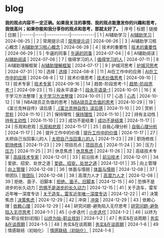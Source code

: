 # blog

**我的观点内容不一定正确。如果我关注的事情、我的观点能激发你的兴趣和思考，我很高兴；如果你能和我分享你的观点和思考，那就太好了。**
| 序号 | 标题 | 链接   | 日期       |
|------|-----|------------|------------|
| 1 | AI辅助学习 | [AI辅助学习](https://github.com/yangshipo/blog/blob/master/%E9%9A%8F%E6%84%9F/AI%E8%BE%85%E5%8A%A9%E5%AD%A6%E4%B9%A0.md) | 2024-06-25 |
| 2 | 常用提示词 | [常用提示词](https://github.com/yangshipo/blog/blob/master/%E9%9A%8F%E6%84%9F/%E5%B8%B8%E7%94%A8%E6%8F%90%E7%A4%BA%E8%AF%8D.md) | 2024-06-26 |
| 3 | AI辅助学习核心概念 | [AI辅助学习核心概念](https://github.com/yangshipo/blog/blob/master/%E9%9A%8F%E6%84%9F/AI%E8%BE%85%E5%8A%A9%E5%AD%A6%E4%B9%A0%E6%A0%B8%E5%BF%83%E6%A6%82%E5%BF%B5.md) | 2024-06-28 |
| 4 | 技术的重要性 | [技术的重要性](https://github.com/yangshipo/blog/blob/master/%E9%9A%8F%E6%84%9F/%E6%8A%80%E6%9C%AF%E7%9A%84%E9%87%8D%E8%A6%81%E6%80%A7.md) | 2024-06-29 |
| 5 | 牛逼的同事 | [牛逼的同事](https://github.com/yangshipo/blog/blob/master/%E9%9A%8F%E6%84%9F/%E7%89%9B%E9%80%BC%E7%9A%84%E5%90%8C%E4%BA%8B.md) | 2024-07-04 |
| 6 | AI辅助阅读 | [AI辅助阅读](https://github.com/yangshipo/blog/blob/master/%E9%9A%8F%E6%84%9F/AI%E8%BE%85%E5%8A%A9%E9%98%85%E8%AF%BB.md) | 2024-07-06 |
| 7 | 值得学习的人 | [值得学习的人](https://github.com/yangshipo/blog/blob/master/%E9%9A%8F%E6%84%9F/%E5%80%BC%E5%BE%97%E5%AD%A6%E4%B9%A0%E7%9A%84%E4%BA%BA.md) | 2024-07-11 |
| 8 | AI辅助理解框架 | [AI辅助理解框架](https://github.com/yangshipo/blog/blob/master/%E9%9A%8F%E6%84%9F/AI%E8%BE%85%E5%8A%A9%E7%90%86%E8%A7%A3%E6%A1%86%E6%9E%B6.md) | 2024-07-17 |
| 9 | 护城河思考 | [护城河思考](https://github.com/yangshipo/blog/blob/master/%E9%9A%8F%E6%84%9F/%E6%8A%A4%E5%9F%8E%E6%B2%B3%E6%80%9D%E8%80%83.md) | 2024-07-31 |
| 10 | 选择 | [选择](https://github.com/yangshipo/blog/blob/master/%E9%9A%8F%E6%84%9F/%E9%80%89%E6%8B%A9.md) | 2024-08-8 |
| 11 | AI在工作中的应用 | [AI在工作中的应用](https://github.com/yangshipo/blog/blob/master/%E9%9A%8F%E6%84%9F/AI%E5%9C%A8%E5%B7%A5%E4%BD%9C%E4%B8%AD%E7%9A%84%E5%BA%94%E7%94%A8.md) | 2024-08-8 |
| 12 | 技术价值思考 | [技术价值思考](https://github.com/yangshipo/blog/blob/master/%E9%9A%8F%E6%84%9F/%E6%8A%80%E6%9C%AF%E4%BB%B7%E5%80%BC%E6%80%9D%E8%80%83.md) | 2024-09-10 |
| 13 | 技术专家 | [技术专家](https://github.com/yangshipo/blog/blob/master/%E9%9A%8F%E6%84%9F/%E6%8A%80%E6%9C%AF%E4%B8%93%E5%AE%B6.md) | 2024-09-16 |
| 14 | 趋势-阶段思考-1 | [趋势-阶段思考-1](https://github.com/yangshipo/blog/blob/master/%E9%9A%8F%E6%84%9F/%E8%B6%8B%E5%8A%BF-%E9%98%B6%E6%AE%B5%E6%80%9D%E8%80%83-1.md) | 2024-09-23 |
| 15 | 段永平语录-1 | [段永平语录-1](https://github.com/yangshipo/blog/blob/master/%E9%9A%8F%E6%84%9F/%E6%AE%B5%E6%B0%B8%E5%B9%B3%E8%AF%AD%E5%BD%95-1.md) | 2024-10-01 |
| 16 | 关于学习方法整理 | [关于学习方法整理](https://github.com/yangshipo/blog/blob/master/%E9%9A%8F%E6%84%9F/%E5%85%B3%E4%BA%8E%E5%AD%A6%E4%B9%A0%E6%96%B9%E6%B3%95%E6%95%B4%E7%90%86.md) | 2024-10-01 |
| 17 | 心态 | [心态](https://github.com/yangshipo/blog/blob/master/%E9%9A%8F%E6%84%9F/%E5%BF%83%E6%80%81.md) | 2024-10-12 |
| 18 | NBA球员正负值的思考 | [NBA球员正负值的思考](https://github.com/yangshipo/blog/blob/master/%E9%9A%8F%E6%84%9F/NBA%E7%90%83%E5%91%98%E6%AD%A3%E8%B4%9F%E5%80%BC%E7%9A%84%E6%80%9D%E8%80%83.md) | 2024-10-29 |
| 19 | 《富兰克林自传》读后感 | [《富兰克林自传》读后感](https://github.com/yangshipo/blog/blob/master/%E3%80%8A%E5%AF%8C%E5%85%B0%E5%85%8B%E6%9E%97%E3%80%8B%E8%AF%BB%E5%90%8E%E6%84%9F-part1.md) | 2024-11-10 |
| 20 | 赏析 | [赏析](https://github.com/yangshipo/blog/blob/master/%E9%9A%8F%E6%84%9F/%E8%B5%8F%E6%9E%90.md) | 2024-11-10 |
| 21 | 保持理性 | [保持理性](https://github.com/yangshipo/blog/blob/master/%E9%9A%8F%E6%84%9F/%E4%BF%9D%E6%8C%81%E7%90%86%E6%80%A7.md) | 2024-11-10 |
| 22 | 持有主动性 | [持有主动性](https://github.com/yangshipo/blog/blob/master/%E9%9A%8F%E6%84%9F/%E6%8C%81%E6%9C%89%E4%B8%BB%E5%8A%A8%E6%80%A7.md) | 2024-11-10 |
| 23 | 成功不是结束 | [成功不是结束](https://github.com/yangshipo/blog/blob/master/%E9%9A%8F%E6%84%9F/SuccessIsNotEnd.md) | 2024-11-17 |
| 24 | 乐观和悲观 | [乐观和悲观](https://github.com/yangshipo/blog/blob/master/%E9%9A%8F%E6%84%9F/%E4%B9%90%E8%A7%82%E5%92%8C%E6%82%B2%E8%A7%82.md) | 2024-11-17 |
| 25 | 自我心理分析 | [自我心理分析](https://github.com/yangshipo/blog/blob/master/%E9%9A%8F%E6%84%9F/%E8%87%AA%E6%88%91%E5%BF%83%E7%90%86%E5%88%86%E6%9E%90.md) | 2024-11-17 |
| 26 | 提升工作中的价值 | [提升工作中的价值](https://github.com/yangshipo/blog/blob/master/%E9%9A%8F%E6%84%9F/%E6%8F%90%E5%8D%87%E5%B7%A5%E4%BD%9C%E4%B8%AD%E7%9A%84%E4%BB%B7%E5%80%BC.md) | 2024-11-17 |
| 27 | 太把自己当回事儿的人 | [太把自己当回事儿的人](https://github.com/yangshipo/blog/blob/master/%E9%9A%8F%E6%84%9F/%E5%A4%AA%E6%8A%8A%E8%87%AA%E5%B7%B1%E5%BD%93%E5%9B%9E%E4%BA%8B%E5%84%BF%E7%9A%84%E4%BA%BA.md) | 2024-11-23 |
| 28 | 职场修炼 | [职场修炼](https://github.com/yangshipo/blog/blob/master/%E9%9A%8F%E6%84%9F/%E8%81%8C%E5%9C%BA%E4%BF%AE%E7%82%BC.md) | 2024-11-23 |
| 29 | 项目亮点 | [项目亮点](https://github.com/yangshipo/blog/blob/master/%E9%9A%8F%E6%84%9F/%E9%A1%B9%E7%9B%AE%E4%BA%AE%E7%82%B9.md) | 2024-11-24 |
| 30 | 压力 | [压力](https://github.com/yangshipo/blog/blob/master/%E9%9A%8F%E6%84%9F/%E5%8E%8B%E5%8A%9B.md) | 2024-11-25 |
| 31 | 休息焦虑 | [休息焦虑](https://github.com/yangshipo/blog/blob/master/%E9%9A%8F%E6%84%9F/%E4%BC%91%E6%81%AF%E7%84%A6%E8%99%91.md) | 2024-11-26 |
| 32 | 高级技术专家 | [高级技术专家](https://github.com/yangshipo/blog/blob/master/%E9%9A%8F%E6%84%9F/%E9%AB%98%E7%BA%A7%E6%8A%80%E6%9C%AF%E4%B8%93%E5%AE%B6.md) | 2024-12-01 |
| 33 | 前沿技术 | [前沿技术](https://github.com/yangshipo/blog/blob/master/%E9%9A%8F%E6%84%9F/%E5%89%8D%E6%B2%BF%E6%8A%80%E6%9C%AF.md) | 2024-12-01 |
| 34 | 爱欲、招安、处世之道 | [爱欲、招安、处世之道](https://github.com/yangshipo/blog/blob/master/%E9%9A%8F%E6%84%9F/%E7%88%B1%E6%AC%B2%E3%80%81%E6%8B%9B%E5%AE%89%E3%80%81%E5%A4%84%E4%B8%96%E4%B9%8B%E9%81%93.md) | 2024-12-01 |
| 35 | 向上管理 | [向上管理](https://github.com/yangshipo/blog/blob/master/%E9%9A%8F%E6%84%9F/%E5%90%91%E4%B8%8A%E7%AE%A1%E7%90%86.md) | 2024-12-08 |
| 36 | 体面与懦弱 | [体面与懦弱](https://github.com/yangshipo/blog/blob/master/%E9%9A%8F%E6%84%9F/%E4%BD%93%E9%9D%A2%E4%B8%8E%E6%87%A6%E5%BC%B1.md) | 2024-12-08 |
| 37 | 带团队 | [带团队](https://github.com/yangshipo/blog/blob/master/%E9%9A%8F%E6%84%9F/%E5%B8%A6%E5%9B%A2%E9%98%9F.md) | 2024-12-08 |
| 38 | 高潜力人才 | [高潜力人才](https://github.com/yangshipo/blog/blob/master/%E9%9A%8F%E6%84%9F/%E9%AB%98%E6%BD%9C%E5%8A%9B%E4%BA%BA%E6%89%8D.md) | 2024-12-08 |
| 39 | 拒绝、面子、旧脚本 | [拒绝、面子、旧脚本](https://github.com/yangshipo/blog/blob/master/%E6%8B%92%E7%BB%9D%E3%80%81%E9%9D%A2%E5%AD%90%E3%80%81%E6%97%A7%E8%84%9A%E6%9C%AC.md) | 2024-12-15 |
| 40 | 恐惧不是进步的长久动力 | [恐惧不是进步的长久动力](https://github.com/yangshipo/blog/blob/master/%E9%9A%8F%E6%84%9F/%E6%81%90%E6%83%A7%E4%B8%8D%E6%98%AF%E8%BF%9B%E6%AD%A5%E7%9A%84%E9%95%BF%E4%B9%85%E5%8A%A8%E5%8A%9B.md) | 2024-12-15 |
| 41 | 关于造车，雷军近年唯一深度专访 | [关于造车，雷军近年唯一深度专访](https://github.com/yangshipo/blog/blob/master/%E9%9A%8F%E6%84%9F/%E5%85%B3%E4%BA%8E%E9%80%A0%E8%BD%A6%EF%BC%8C%E9%9B%B7%E5%86%9B%E8%BF%91%E5%B9%B4%E5%94%AF%E4%B8%80%E6%B7%B1%E5%BA%A6%E4%B8%93%E8%AE%BF.md) | 2024-12-22 |
| 41 | 决策焦虑 | [决策焦虑](https://github.com/yangshipo/blog/blob/master/%E9%9A%8F%E6%84%9F/%E5%86%B3%E7%AD%96%E7%84%A6%E8%99%91.md) | 2024-12-29 |
| 42 | 冲突 | [冲突](https://github.com/yangshipo/blog/blob/master/%E9%9A%8F%E6%84%9F/%E5%86%B2%E7%AA%81.md) | 2024-12-29 |
| 43 | 依赖心理 | [依赖心理]() | 2024-12-29 |
| 44 | 研究问题-避免陷入无尽思考 | [研究问题-避免陷入无尽思考](https://github.com/yangshipo/blog/blob/master/%E9%9A%8F%E6%84%9F/%E7%A0%94%E7%A9%B6%E9%97%AE%E9%A2%98/%E7%A0%94%E7%A9%B6%E9%97%AE%E9%A2%98%E7%A0%94%E7%A9%B6%E9%97%AE%E9%A2%98-%E9%81%BF%E5%85%8D%E9%99%B7%E5%85%A5%E6%97%A0%E5%B0%BD%E6%80%9D%E8%80%83.md) | 2024-1-1 |
| 45 | 小步迭代 | [小步迭代](https://github.com/yangshipo/blog/blob/master/%E9%9A%8F%E6%84%9F/%E5%B0%8F%E6%AD%A5%E8%BF%AD%E4%BB%A3.md) | 2024-1-2 |
| 46 | 以终为始-职业规划(初版) | [以终为始-职业规划](https://github.com/yangshipo/blog/blob/master/%E9%9A%8F%E6%84%9F/%E4%BB%A5%E7%BB%88%E4%B8%BA%E5%A7%8B-%E8%81%8C%E4%B8%9A%E8%A7%84%E5%88%92.md) | 2024-1-2 |
| 47 | 务实&在谈周期 | [务实&在谈周期](https://github.com/yangshipo/blog/blob/master/%E9%9A%8F%E6%84%9F/%E5%8A%A1%E5%AE%9E%26%E5%9C%A8%E8%B0%88%E5%91%A8%E6%9C%9F.md) | 2024-1-5 |
| 48 | 务实&在谈周期 | [务实&在谈周期](https://github.com/yangshipo/blog/blob/master/%E9%9A%8F%E6%84%9F/%E5%8A%A1%E5%AE%9E%26%E5%9C%A8%E8%B0%88%E5%91%A8%E6%9C%9F.md) | 2024-1-6 |
| 49 | 情感联结（初始化） | [情感联结（初始化）](https://github.com/yangshipo/blog/blob/master/%E9%9A%8F%E6%84%9F/%E6%83%85%E6%84%9F%E8%81%94%E7%BB%93.md) | 2024-1-6 |

